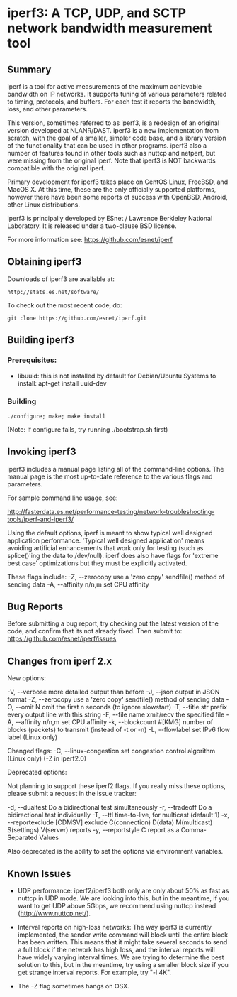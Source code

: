 iperf3:  A TCP, UDP, and SCTP network bandwidth measurement tool
================================================================

Summary
-------

iperf is a tool for active measurements of the maximum achievable
bandwidth on IP networks.  It supports tuning of various parameters
related to timing, protocols, and buffers.  For each test it reports
the bandwidth, loss, and other parameters.

This version, sometimes referred to as iperf3, is a redesign of an
original version developed at NLANR/DAST.  iperf3 is a new
implementation from scratch, with the goal of a smaller, simpler code
base, and a library version of the functionality that can be used in
other programs. iperf3 also a number of features found in other tools
such as nuttcp and netperf, but were missing from the original iperf.
Note that iperf3 is NOT backwards compatible with the original iperf.

Primary development for iperf3 takes place on CentOS Linux, FreeBSD,
and MacOS X.  At this time, these are the only officially supported
platforms, however there have been some reports of success with
OpenBSD, Android, other Linux distributions.

iperf3 is principally developed by ESnet / Lawrence Berkleley National
Laboratory.  It is released under a two-clause BSD license.

For more information see: https://github.com/esnet/iperf

Obtaining iperf3
----------------

Downloads of iperf3 are available at:

    http://stats.es.net/software/

To check out the most recent code, do:

    git clone https://github.com/esnet/iperf.git

Building iperf3
---------------

### Prerequisites: ###
  * libuuid: this is not installed by default for Debian/Ubuntu Systems
             to install: apt-get install uuid-dev

### Building ###

    ./configure; make; make install

(Note: If configure fails, try running ./bootstrap.sh first)

Invoking iperf3
---------------

iperf3 includes a manual page listing all of the command-line options.
The manual page is the most up-to-date reference to the various flags and parameters.

For sample command line usage, see: 

http://fasterdata.es.net/performance-testing/network-troubleshooting-tools/iperf-and-iperf3/

Using the default options, iperf is meant to show typical well
designed application performance.  'Typical well designed application'
means avoiding artificial enhancements that work only for testing
(such as splice()'ing the data to /dev/null).  iperf does also have
flags for 'extreme best case' optimizations but they must be
explicitly activated.

These flags include:
  -Z, --zerocopy            use a 'zero copy' sendfile() method of sending data
  -A, --affinity n/n,m      set CPU affinity

Bug Reports
-----------

Before submitting a bug report, try checking out the latest version of
the code, and confirm that its not already fixed. Then submit to:
https://github.com/esnet/iperf/issues

Changes from iperf 2.x
----------------------

New options:

  -V, --verbose             more detailed output than before
  -J, --json                output in JSON format
  -Z, --zerocopy            use a 'zero copy' sendfile() method of sending data
  -O, --omit N              omit the first n seconds (to ignore slowstart)
  -T, --title str           prefix every output line with this string
  -F, --file name           xmit/recv the specified file
  -A, --affinity n/n,m      set CPU affinity
  -k, --blockcount #[KMG]   number of blocks (packets) to transmit (instead 
      		   	    of -t or -n)
  -L, --flowlabel           set IPv6 flow label (Linux only)

Changed flags:
  -C, --linux-congestion    set congestion control algorithm (Linux only)
      			    (-Z in iperf2.0)


Deprecated options:

Not planning to support these iperf2 flags. If you really miss these
options, please submit a request in the issue tracker:

  -d, --dualtest           Do a bidirectional test simultaneously
  -r, --tradeoff           Do a bidirectional test individually
  -T, --ttl                time-to-live, for multicast (default 1)
  -x, --reportexclude [CDMSV]   exclude C(connection) D(data) M(multicast) 
      		      	   S(settings) V(server) reports
  -y, --reportstyle C      report as a Comma-Separated Values

Also deprecated is the ability to set the options via environment
variables.

Known Issues
------------

* UDP performance: iperf2/iperf3 both only are only about 50% as fast
as nuttcp in UDP mode.  We are looking into this, but in the meantime,
if you want to get UDP above 5Gbps, we recommend using nuttcp instead
(http://www.nuttcp.net/).

* Interval reports on high-loss networks: The way iperf3 is currently
implemented, the sender write command will block until the entire
block has been written. This means that it might take several seconds
to send a full block if the network has high loss, and the interval
reports will have widely varying interval times. We are trying to
determine the best solution to this, but in the meantime, try using a
smaller block size if you get strange interval reports.  For example,
try "-l 4K".

* The -Z flag sometimes hangs on OSX.


